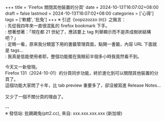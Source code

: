 +++
title = 'Firefox 關閉其他裝置的分頁'
date = 2024-10-13T16:07:02+08:00
draft = false
lastmod = 2024-10-13T16:07:02+08:00
categories = ['心得']
tags = ['軟體', '批兔']
+++
※ 引述《oopzzozzo (π)》之銘言：<br>
: 先從我四年來一直很混亂的 firefox bookmark 下手。<br>
: 想著想著：「現在都 21 世紀了，應該要上 tag 列舉顯示而不是弄成樹狀結構吧？」<br>
: 定睛一看，原來我分類當下用的書籤管理頁面，點開一書籤，內容 URL 下面就是 tags…<br>
: 我真是低能使用者耶，整個功能擺在我眼前半個多小時我竟然看不到。<br>

今天又一新發現。<br>
Firefox 131（2024-10-01）的分頁同步功能，終於進化到可以關閉其他裝置的分頁了。<br>
這個功能大家問了十年，比 tab preview 重要多了，卻沒被寫進 Release Notes…<br>
<br>
又少了一個不關分頁的理由了。<br>
<br>
--<br>
※ 發信站: 批踢踢兔(ptt2.cc), 來自: xxx.xxx.xxx.xxx (新加坡)<br>
